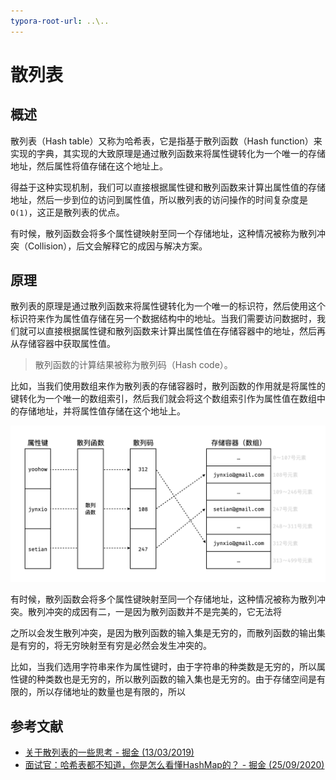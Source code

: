 ```yaml
---
typora-root-url: ..\..
---
```


# 散列表

## 概述

散列表（Hash table）又称为哈希表，它是指基于散列函数（Hash function）来实现的字典，其实现的大致原理是通过散列函数来将属性键转化为一个唯一的存储地址，然后属性将值存储在这个地址上。

得益于这种实现机制，我们可以直接根据属性键和散列函数来计算出属性值的存储地址，然后一步到位的访问到属性值，所以散列表的访问操作的时间复杂度是 `O(1)`，这正是散列表的优点。

有时候，散列函数会将多个属性键映射至同一个存储地址，这种情况被称为散列冲突（Collision），后文会解释它的成因与解决方案。

## 原理

散列表的原理是通过散列函数来将属性键转化为一个唯一的标识符，然后使用这个标识符来作为属性值存储在另一个数据结构中的地址。当我们需要访问数据时，我们就可以直接根据属性键和散列函数来计算出属性值在存储容器中的地址，然后再从存储容器中获取属性值。

> 散列函数的计算结果被称为散列码（Hash code）。

比如，当我们使用数组来作为散列表的存储容器时，散列函数的作用就是将属性的键转化为一个唯一的数组索引，然后我们就会将这个数组索引作为属性值在数组中的存储地址，并将属性值存储在这个地址上。

![散列表的原理](/static/image/markdown/data-structure/hash-table/hash-table-principle.png)

有时候，散列函数会将多个属性键映射至同一个存储地址，这种情况被称为散列冲突。散列冲突的成因有二，一是因为散列函数并不是完美的，它无法将

之所以会发生散列冲突，是因为散列函数的输入集是无穷的，而散列函数的输出集是有穷的，将无穷映射至有穷是必然会发生冲突的。

比如，当我们选用字符串来作为属性键时，由于字符串的种类数是无穷的，所以属性键的种类数也是无穷的，所以散列函数的输入集也是无穷的。由于存储空间是有限的，所以存储地址的数量也是有限的，所以









## 参考文献

- [关于散列表的一些思考 - 掘金 (13/03/2019)](https://juejin.cn/post/6844903795495796744)
- [面试官：哈希表都不知道，你是怎么看懂HashMap的？ - 掘金 (25/09/2020)](https://juejin.cn/post/6876105622274703368)